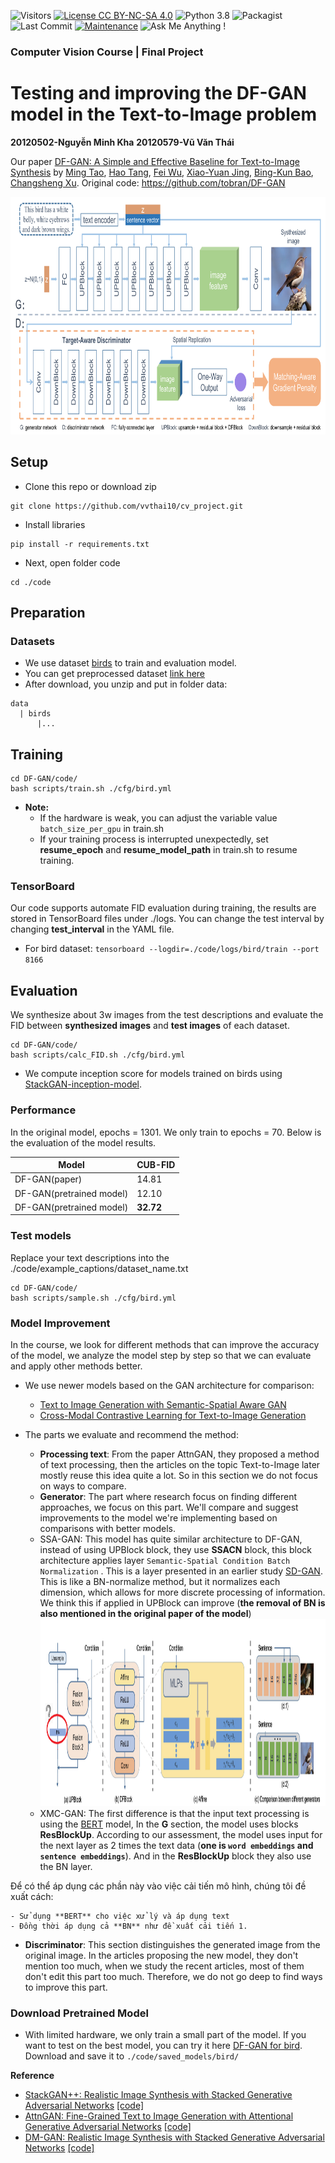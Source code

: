 ![Visitors](https://visitor-badge.glitch.me/badge?page_id=tobran/DF-GAN)
[![License CC BY-NC-SA 4.0](https://img.shields.io/badge/license-CC4.0-blue.svg)](https://github.com/tobran/DF-GAN/blob/master/LICENSE.md)
![Python 3.8](https://img.shields.io/badge/python-3.8-green.svg)
![Packagist](https://img.shields.io/badge/Pytorch-1.9.0-red.svg)
![Last Commit](https://img.shields.io/github/last-commit/tobran/DF-GAN)
[![Maintenance](https://img.shields.io/badge/Maintained%3F-yes-blue.svg)](<(https://github.com/tobran/DF-GAN/graphs/commit-activity)>)
![Ask Me Anything !](https://img.shields.io/badge/Ask%20me-anything-1abc9c.svg)

### Computer Vision Course | Final Project

<!--Thử nghiệm và cải tiến mô hình DF-GAN trong bài toán text-to-image-->

# Testing and improving the DF-GAN model in the Text-to-Image problem

**20120502-Nguyễn Minh Kha**
**20120579-Vũ Văn Thái**

Our paper [DF-GAN: A Simple and Effective Baseline for Text-to-Image Synthesis](https://arxiv.org/abs/2008.05865) by [Ming Tao](https://scholar.google.com/citations?user=5GlOlNUAAAAJ), [Hao Tang](https://scholar.google.com/citations?user=9zJkeEMAAAAJ&hl=en), [Fei Wu](https://scholar.google.com/citations?user=tgeCjhEAAAAJ&hl=en), [Xiao-Yuan Jing](https://scholar.google.com/citations?hl=en&user=2IInQAgAAAAJ), [Bing-Kun Bao](https://scholar.google.com/citations?user=lDppvmoAAAAJ&hl=en), [Changsheng Xu](https://scholar.google.com/citations?user=hI9NRDkAAAAJ).
Original code: https://github.com/tobran/DF-GAN

<img src="framework.png" width="804px" height="380px"/>

## Setup

- Clone this repo or download zip

```
git clone https://github.com/vvthai10/cv_project.git
```

- Install libraries

```
pip install -r requirements.txt
```

- Next, open folder code

```
cd ./code
```

## Preparation

### Datasets

- We use dataset [birds](https://paperswithcode.com/dataset/cub-200-2011) to train and evaluation model.
- You can get preprocessed dataset [link here](https://studenthcmusedu-my.sharepoint.com/:f:/g/personal/20120579_student_hcmus_edu_vn/EoDPeoB_FMFKmTHyObFEDo4B9pUIOR7ba_MItIXgA9xuQQ?e=FxwaVi)
- After download, you unzip and put in folder data:

```
data
  | birds
      |...
```

## Training

```
cd DF-GAN/code/
bash scripts/train.sh ./cfg/bird.yml
```

- **Note:**
  - If the hardware is weak, you can adjust the variable value `batch_size_per_gpu` in train.sh
  - If your training process is interrupted unexpectedly, set **resume_epoch** and **resume_model_path** in train.sh to resume training.

### TensorBoard

Our code supports automate FID evaluation during training, the results are stored in TensorBoard files under ./logs. You can change the test interval by changing **test_interval** in the YAML file.

- For bird dataset: `tensorboard --logdir=./code/logs/bird/train --port 8166`

## Evaluation

We synthesize about 3w images from the test descriptions and evaluate the FID between **synthesized images** and **test images** of each dataset.

```
cd DF-GAN/code/
bash scripts/calc_FID.sh ./cfg/bird.yml
```

- We compute inception score for models trained on birds using [StackGAN-inception-model](https://github.com/hanzhanggit/StackGAN-inception-model).

### Performance

In the original model, epochs = 1301. We only train to epochs = 70. Below is the evaluation of the model results.

| Model                    | CUB-FID   |
| ------------------------ | --------- |
| DF-GAN(paper)            | 14.81     |
| DF-GAN(pretrained model) | 12.10     |
| DF-GAN(pretrained model) | **32.72** |

### Test models

Replace your text descriptions into the ./code/example_captions/dataset_name.txt

```
cd DF-GAN/code/
bash scripts/sample.sh ./cfg/bird.yml
```

### Model Improvement

<!-- Trong nội dung môn học, chúng tôi tìm kiếm các phương pháp khác nhau để có thể cải thiện độ chính xác của mô hình, chúng tôi phân tích mô hình thành từng bước để có thể đánh giá và áp dụng các phương pháp khác tốt hơn. -->
In the course, we look for different methods that can improve the accuracy of the model, we analyze the model step by step so that we can evaluate and apply other methods better.

- We use newer models based on the GAN architecture for comparison:
  - [Text to Image Generation with Semantic-Spatial Aware GAN](https://arxiv.org/pdf/2104.00567.pdf)
  - [Cross-Modal Contrastive Learning for Text-to-Image Generation](https://arxiv.org/pdf/2101.04702.pdf)
- The parts we evaluate and recommend the method:

  - **Processing text**: From the paper AttnGAN, they proposed a method of text processing, then the articles on the topic Text-to-Image later mostly reuse this idea quite a lot. So in this section we do not focus on ways to compare.
  <!-- Từ bài báo AttnGAN, họ đề xuất một phương pháp xử lý text, thì các bài báo về chủ đề Text-to-Image sau này đa phần sử dụng lại ý tưởng này khá nhiều. Vì thế phần này chúng tôi không tập trung tìm hiểu các cách để so sánh. -->
  - **Generator**: The part where research focus on finding different approaches, we focus on this part. We'll compare and suggest improvements to the model we're implementing based on comparisons with better models.
  <!-- Phần được các nghiên cứu tập trung tìm các cách tiếp cận khác nhau, chúng tôi tập trung tìm hiểu phần này. Chúng tôi sẽ so sánh và đề xuất các cách cải thiện cho mô hình chúng tôi đang triển khai dựa trên sự so sánh với các mô hình tốt hơn. -->

  <!-- SSA-GAN: Mô hình này có kiến trúc khá giống với DF-GAN, thay vì sử dụng khối UPBlock, họ sử dụng khối **SSACN**, kiến trúc khối này có áp dụng layer `Semantic-Spatial Condition Batch Normalization`. Đây là một layer được trình bày trong một nghiên cứu trước đó [SD-GAN](https://arxiv.org/pdf/1904.01480.pdf). Đây giống như 1 phương pháp BN-chuẩn hóa dữ liệu, nhưng nó sẽ chuẩn hóa theo từng chiều, điều này cho phép sử lý thông tin 1 cách riêng biệt hơn. Chúng tôi nghĩ việc này nếu áp dụng trong UPBlock có thể cải thiện(**việc loại bỏ BN cũng được nhắc đến trong bài báo gốc của mô hình**) -->

    - SSA-GAN: This model has quite similar architecture to DF-GAN, instead of using UPBlock block, they use **SSACN** block, this block architecture applies layer `Semantic-Spatial Condition Batch Normalization` . This is a layer presented in an earlier study [SD-GAN](https://arxiv.org/pdf/1904.01480.pdf). This is like a BN-normalize method, but it normalizes each dimension, which allows for more discrete processing of information. We think this if applied in UPBlock can improve (**the removal of BN is also mentioned in the original paper of the model**)
      <img src="UPBlock-v2.png" width="850px" height="300px"/>

    <!-- - XMC-GAN: Sự khác biệt đầu tiên là việc xử lý text đầu vào là dùng mô hình [BERT](https://arxiv.org/abs/1810.04805), Trong phần **G**, mô hình sử dụng khối **ResBlockUp**. Theo đánh giá của chúng tôi, mô hình sử dụng đầu vào cho layer tiếp theo là 2 lần dữ liệu về text(**một là `word embeddings` và `sentence embeddings`**). Và trong khối **ResBlockUp** họ cũng sử dụng layer BN. -->
    - XMC-GAN: The first difference is that the input text processing is using the [BERT](https://arxiv.org/abs/1810.04805) model, In the **G** section, the model uses blocks **ResBlockUp**. According to our assessment, the model uses input for the next layer as 2 times the text data (**one is `word embeddings` and `sentence embeddings`**). And in the **ResBlockUp** block they also use the BN layer.
  
Để có thể áp dụng các phần này vào việc cải tiến mô hình, chúng tôi đề xuất cách:

    - Sử dụng **BERT** cho việc xử lý và áp dụng text
    - Đồng thời áp dụng cả **BN** như đề xuất cải tiến 1.

  - **Discriminator**: This section distinguishes the generated image from the original image. In the articles proposing the new model, they don't mention too much, when we study the recent articles, most of them don't edit this part too much. Therefore, we do not go deep to find ways to improve this part.
  <!-- Phần này phân biệt ảnh được sinh ra và ảnh gốc. Trong các bài báo đề xuất mô hình mới họ không có đề cập quá nhiều, chúng tôi nghiên cứu các bài báo gần đây thì đa phần họ đều không chỉnh sửa quá nhiều phần này. Do vậy chúng tôi cũng không đi sâu để tìm phương pháp cải thiện cho phần này. -->

### Download Pretrained Model

- With limited hardware, we only train a small part of the model. If you want to test on the best model, you can try it here [DF-GAN for bird](https://drive.google.com/file/d/1rzfcCvGwU8vLCrn5reWxmrAMms6WQGA6/view?usp=sharing). Download and save it to `./code/saved_models/bird/`

**Reference**

- [StackGAN++: Realistic Image Synthesis with Stacked Generative Adversarial Networks](https://arxiv.org/abs/1710.10916) [[code]](https://github.com/hanzhanggit/StackGAN-v2)
- [AttnGAN: Fine-Grained Text to Image Generation with Attentional Generative Adversarial Networks](https://openaccess.thecvf.com/content_cvpr_2018/papers/Xu_AttnGAN_Fine-Grained_Text_CVPR_2018_paper.pdf) [[code]](https://github.com/taoxugit/AttnGAN)
- [DM-GAN: Realistic Image Synthesis with Stacked Generative Adversarial Networks](https://arxiv.org/abs/1904.01310) [[code]](https://github.com/MinfengZhu/DM-GAN)

